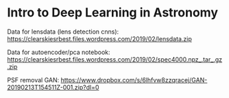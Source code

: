 # Intro to Deep Learning in Astronomy

Data for lensdata (lens detection cnns): https://clearskiesrbest.files.wordpress.com/2019/02/lensdata.zip

Data for autoencoder/pca notebook: https://clearskiesrbest.files.wordpress.com/2019/02/spec4000.npz_.tar_.gz.zip

PSF removal GAN: https://www.dropbox.com/s/6lhfvw8zzqracej/GAN-20190213T154511Z-001.zip?dl=0